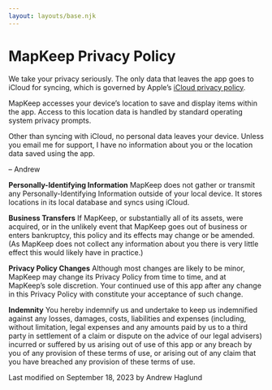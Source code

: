 ```yaml
---
layout: layouts/base.njk
---
```


# MapKeep Privacy Policy

We take your privacy seriously. The only data that leaves the app goes to iCloud for syncing, which is governed by Apple’s [iCloud privacy policy](https://www.apple.com/legal/internet-services/icloud/us-en/terms.html).

MapKeep accesses your device’s location to save and display items within the app. Access to this location data is handled by standard operating system privacy prompts.

Other than syncing with iCloud, no personal data leaves your device. Unless you email me for support, I have no information about you or the location data saved using the app.

– Andrew


**Personally-Identifying Information**
MapKeep does not gather or transmit any Personally-Identifying Information outside of your local device. It stores locations in its local database and syncs using iCloud.

**Business Transfers**
If MapKeep, or substantially all of its assets, were acquired, or in the unlikely event that MapKeep goes out of business or enters bankruptcy, this policy and its effects may change or be amended. (As MapKeep does not collect any information about you there is very little effect this would likely have in practice.)

**Privacy Policy Changes**
Although most changes are likely to be minor, MapKeep may change its Privacy Policy from time to time, and at MapKeep’s sole discretion. Your continued use of this app after any change in this Privacy Policy with constitute your acceptance of such change.

**Indemnity**
You hereby indemnify us and undertake to keep us indemnified against any losses, damages, costs, liabilities and expenses (including, without limitation, legal expenses and any amounts paid by us to a third party in settlement of a claim or dispute on the advice of our legal advisers) incurred or suffered by us arising out of use of this app or any breach by you of any provision of these terms of use, or arising out of any claim that you have breached any provision of these terms of use.


Last modified on September 18, 2023 by Andrew Haglund